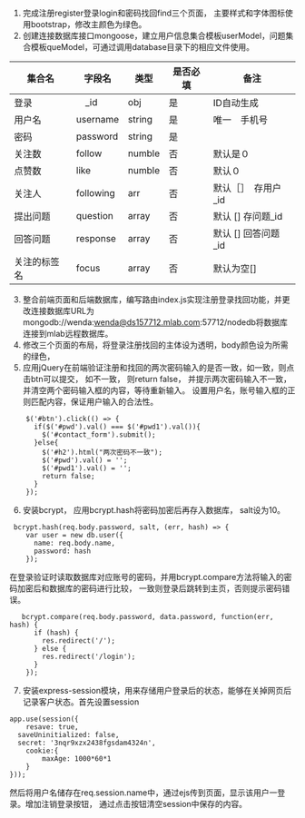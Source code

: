 ### 

1. 完成注册register登录login和密码找回find三个页面， 主要样式和字体图标使用bootstrap，修改主颜色为绿色。
2. 创建连接数据库接口mongoose，建立用户信息集合模板userModel，问题集合模板queModel，可通过调用database目录下的相应文件使用。

集合名 | 字段名 |类型|是否必填|备注
----|----|-----|--|-----|
登录　|　_id　|obj|是|ID自动生成
用户名　|username |string|是|唯一　手机号
密码|password |string|是|　 
 关注数|follow|numble|否|默认是０
 点赞数|like|numble|否|默认０
 关注人|following|arr|否|默认［］　存用户_id
 提出问题|question|array|否|默认 [] 存问题_id
 回答问题|response|array|否|默认 [] 回答问题_id
 关注的标签名|focus|array|否|默认为空[]
3. 整合前端页面和后端数据库，编写路由index.js实现注册登录找回功能，并更改连接数据库URL为mongodb://wenda:wenda@ds157712.mlab.com:57712/nodedb将数据库连接到mlab远程数据库。
4. 修改三个页面的布局，将登录注册找回的主体设为透明，body颜色设为所需的绿色，
5. 应用jQuery在前端验证注册和找回的两次密码输入的是否一致，如一致，则点击btn可以提交， 如不一致， 则return false， 并提示两次密码输入不一致，并清空两个密码输入框的内容，等待重新输入。
设置用户名，账号输入框的正则匹配内容，保证用户输入的合法性。
```
    $('#btn').click(() => {
      if($('#pwd').val() === $('#pwd1').val()){
        $('#contact_form').submit();
      }else{
        $('#h2').html("两次密码不一致");
        $('#pwd').val() = '';
        $('#pwd1').val() = '';
        return false;
      }
    });
```
6. 安装bcrypt， 应用bcrypt.hash将密码加密后再存入数据库， salt设为10。
```
 bcrypt.hash(req.body.password, salt, (err, hash) => {
    var user = new db.user({
      name: req.body.name,
      password: hash
    });
```
在登录验证时读取数据库对应账号的密码，并用bcrypt.compare方法将输入的密码加密后和数据库的密码进行比较， 一致则登录后跳转到主页，否则提示密码错误。
```
   bcrypt.compare(req.body.password, data.password, function(err, hash) {
      if (hash) {
        res.redirect('/');
      } else {
        res.redirect('/login');
      }
    });
```
7. 安装express-session模块，用来存储用户登录后的状态，能够在关掉网页后记录客户状态。首先设置session
```
app.use(session({
	resave: true,
  saveUninitialized: false,
  secret: '3nqr9xzx2438fgsdam4324n',
	cookie:{
		maxAge: 1000*60*1
	}
}));
```
然后将用户名储存在req.session.name中，通过ejs传到页面，显示该用户一登录。增加注销登录按钮， 通过点击按钮清空session中保存的内容。
